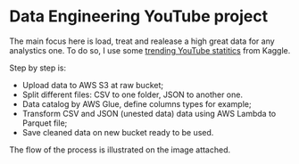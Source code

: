 # Data Engineering YouTube project

The main focus here is load, treat and realease a high great data for any analystics one.
To do so, I use some [trending YouTube statitics](https://www.kaggle.com/datasets/datasnaek/youtube-new) from Kaggle.

Step by step is: 
- Upload data to AWS S3 at raw bucket;
- Split different files: CSV to one folder, JSON to another one.
- Data catalog by AWS Glue, define columns types for example;
- Transform CSV and JSON (unested data) data using AWS Lambda to Parquet file;
- Save cleaned data on new bucket ready to be used.
  
The flow of the process is illustrated on the image attached. 
